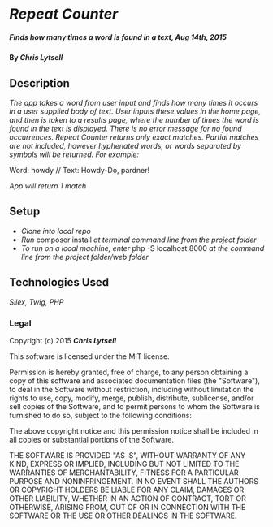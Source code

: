 # _Repeat Counter_

##### _Finds how many times a word is found in a text, Aug 14th, 2015_

#### By _**Chris Lytsell**_

## Description

_The app takes a word from user input and finds how many times it occurs in a user supplied
body of text. User inputs these values in the home page, and then is taken to a results page, where the number of times the word is found in the text is displayed. There is no error message for no found occurrences. Repeat Counter returns only exact matches. Partial matches are not included, however hyphenated words, or words separated by symbols will be returned. For example:_

Word: howdy // Text: Howdy-Do, pardner!

_App will return 1 match_

## Setup

* _Clone into local repo_
* _Run_ composer install _at terminal command line from the project folder_
* _To run on a local machine, enter_ php -S localhost:8000 _at the command line from the
project folder/web folder_



## Technologies Used

_Silex, Twig, PHP_

### Legal


Copyright (c) 2015 **_Chris Lytsell_**

This software is licensed under the MIT license.

Permission is hereby granted, free of charge, to any person obtaining a copy
of this software and associated documentation files (the "Software"), to deal
in the Software without restriction, including without limitation the rights
to use, copy, modify, merge, publish, distribute, sublicense, and/or sell
copies of the Software, and to permit persons to whom the Software is
furnished to do so, subject to the following conditions:

The above copyright notice and this permission notice shall be included in
all copies or substantial portions of the Software.

THE SOFTWARE IS PROVIDED "AS IS", WITHOUT WARRANTY OF ANY KIND, EXPRESS OR
IMPLIED, INCLUDING BUT NOT LIMITED TO THE WARRANTIES OF MERCHANTABILITY,
FITNESS FOR A PARTICULAR PURPOSE AND NONINFRINGEMENT. IN NO EVENT SHALL THE
AUTHORS OR COPYRIGHT HOLDERS BE LIABLE FOR ANY CLAIM, DAMAGES OR OTHER
LIABILITY, WHETHER IN AN ACTION OF CONTRACT, TORT OR OTHERWISE, ARISING FROM,
OUT OF OR IN CONNECTION WITH THE SOFTWARE OR THE USE OR OTHER DEALINGS IN
THE SOFTWARE.
